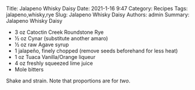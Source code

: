 Title: Jalapeno Whisky Daisy
Date: 2021-1-16 9:47
Category: Recipes
Tags: jalapeno,whisky,rye 
Slug: Jalapeno Whisky Daisy
Authors: admin
Summary: Jalapeno Whisky Daisy


* 3 oz Catoctin Creek Roundstone Rye
* 1⁄2 oz Cynar (substitute another amaro)
* 1⁄2 oz raw Agave syrup
* 1 jalapeño, finely chopped (remove seeds beforehand for less heat)
* 1 oz Tuaca Vanilla/Orange liqueur
* 4 oz freshly squeezed lime juice
* Mole bitters

Shake and strain. Note that proportions are for *two*. 
